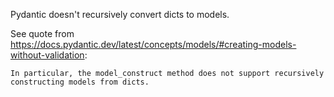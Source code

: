 Pydantic doesn't recursively convert dicts to models.

See quote from https://docs.pydantic.dev/latest/concepts/models/#creating-models-without-validation:
```
In particular, the model_construct method does not support recursively constructing models from dicts.
```